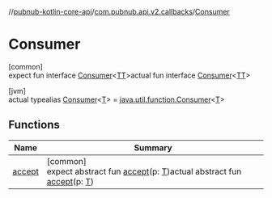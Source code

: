 //[pubnub-kotlin-core-api](../../../index.md)/[com.pubnub.api.v2.callbacks](../index.md)/[Consumer](index.md)

# Consumer

[common]\
expect fun interface [Consumer](index.md)&lt;[T](index.md)[T](index.md)&gt;actual fun interface [Consumer](index.md)&lt;[T](index.md)[T](index.md)&gt;

[jvm]\
actual typealias [Consumer](index.md)&lt;[T](index.md)&gt; = [java.util.function.Consumer](https://docs.oracle.com/javase/8/docs/api/java/util/function/Consumer.html)&lt;[T](index.md)&gt;

## Functions

| Name | Summary |
|---|---|
| [accept](accept.md) | [common]<br>expect abstract fun [accept](accept.md)(p: [T](index.md))actual abstract fun [accept](accept.md)(p: [T](index.md)) |
